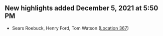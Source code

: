 ## New highlights added December 5, 2021 at 5:50 PM
- Sears Roebuck, Henry Ford, Tom Watson ([Location 367](https://readwise.io/to_kindle?action=open&asin=B000RO9VJK&location=367))

